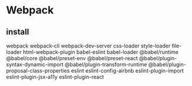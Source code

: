 # Webpack

## install
webpack
webpack-cli
webpack-dev-server
css-loader
style-loader
file-loader
html-webpack-plugin
babel-eslint
babel-loader
@babel/runtime
@babel/core
@babel/preset-env
@babel/preset-react
@babel/plugin-syntax-dynamic-import
@babel/plugin-transform-runtime
@babel/plugin-proposal-class-properties
eslint
eslint-config-airbnb
eslint-plugin-import
eslint-plugin-jsx-a11y
eslint-plugin-react
